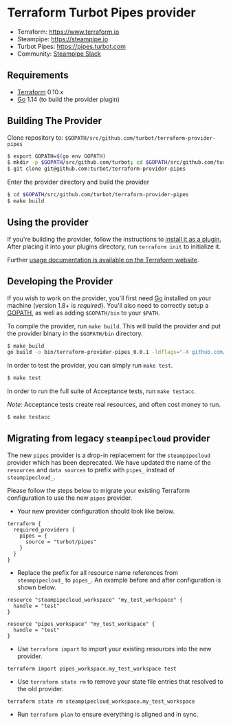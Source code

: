 # Terraform Turbot Pipes provider

- Terraform: https://www.terraform.io
- Steampipe: https://steampipe.io
- Turbot Pipes: https://pipes.turbot.com
- Community: [Steampipe Slack](https://turbot.com/community/join)

## Requirements

- [Terraform](https://www.terraform.io/downloads.html) 0.10.x
- [Go](https://golang.org/doc/install) 1.14 (to build the provider plugin)

## Building The Provider

Clone repository to: `$GOPATH/src/github.com/turbot/terraform-provider-pipes`

```sh
$ export GOPATH=$(go env GOPATH)
$ mkdir -p $GOPATH/src/github.com/turbot; cd $GOPATH/src/github.com/turbot
$ git clone git@github.com:turbot/terraform-provider-pipes
```

Enter the provider directory and build the provider

```sh
$ cd $GOPATH/src/github.com/turbot/terraform-provider-pipes
$ make build
```

## Using the provider

If you're building the provider, follow the instructions to [install it as a plugin.](https://www.terraform.io/docs/plugins/basics.html#installing-a-plugin) After placing it into your plugins directory, run `terraform init` to initialize it.

Further [usage documentation is available on the Terraform website](https://registry.terraform.io/providers/turbot/pipes/latest/docs).

## Developing the Provider

If you wish to work on the provider, you'll first need [Go](http://www.golang.org) installed on your machine (version 1.8+ is _required_). You'll also need to correctly setup a [GOPATH](http://golang.org/doc/code.html#GOPATH), as well as adding `$GOPATH/bin` to your `$PATH`.

To compile the provider, run `make build`. This will build the provider and put the provider binary in the `$GOPATH/bin` directory.

```sh
$ make build
go build -o bin/terraform-provider-pipes_0.0.1 -ldflags="-X github.com/turbot/terraform-provider-pipes/version.ProviderVersion=0.0.1"
```

In order to test the provider, you can simply run `make test`.

```sh
$ make test
```

In order to run the full suite of Acceptance tests, run `make testacc`.

_Note:_ Acceptance tests create real resources, and often cost money to run.

```sh
$ make testacc
```

## Migrating from legacy `steampipecloud` provider

The new `pipes` provider is a drop-in replacement for the `steampipecloud` provider which has been deprecated. We have updated the name of the `resources` and `data sources` to prefix with `pipes_` instead of `steampipecloud_`.

Please follow the steps below to migrate your existing Terraform configuration to use the new `pipes` provider.

- Your new provider configuration should look like below.

```
terraform {
  required_providers {
    pipes = {
      source = "turbot/pipes"
    }
  }
}
```

- Replace the prefix for all resource name references from `steampipecloud_` to `pipes_`. An example before and after configuration is shown below.

```
resource "steampipecloud_workspace" "my_test_workspace" {
  handle = "test"
}
```

```
resource "pipes_workspace" "my_test_workspace" {
  handle = "test"
}
```

- Use `terraform import` to import your existing resources into the new provider.

```
terraform import pipes_workspace.my_test_workspace test
```

- Use `terraform state rm` to remove your state file entries that resolved to the old provider.

```
terraform state rm steampipecloud_workspace.my_test_workspace
```

- Run `terraform plan` to ensure everything is aligned and in sync.
